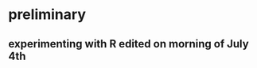 # preliminary
experimenting with R
edited on morning of July 4th
------------------------------------------------
